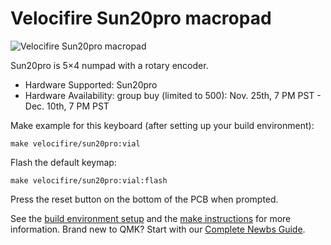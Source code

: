 # Velocifire Sun20pro macropad

![Velocifire Sun20pro macropad](https://i.imgur.com/WgpwoLk.jpeg)

Sun20pro is 5×4 numpad with a rotary encoder.

* Hardware Supported: Sun20pro  
* Hardware Availability: group buy (limited to 500): Nov. 25th, 7 PM PST - Dec. 10th, 7 PM PST

Make example for this keyboard (after setting up your build environment):

    make velocifire/sun20pro:vial

Flash the default keymap: 

    make velocifire/sun20pro:vial:flash

Press the reset button on the bottom of the PCB when prompted.

See the [build environment setup](https://docs.qmk.fm/#/getting_started_build_tools) and the [make instructions](https://docs.qmk.fm/#/getting_started_make_guide) for more information. Brand new to QMK? Start with our [Complete Newbs Guide](https://docs.qmk.fm/#/newbs).
